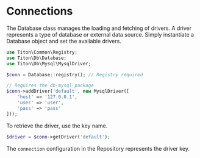# Connections #

The Database class manages the loading and fetching of drivers. A driver represents a type of database or external data source.
Simply instantiate a Database object and set the available drivers.

```php
use Titon\Common\Registry;
use Titon\Db\Database;
use Titon\Db\Mysql\MysqlDriver;

$conn = Database::registry(); // Registry required

// Requires the db-mysql package
$conn->addDriver('default', new MysqlDriver([
    'host' => '127.0.0.1',
    'user' => 'user',
    'pass' => 'pass'
]));
```

To retrieve the driver, use the key name.

```php
$driver = $conn->getDriver('default');
```

The `connection` configuration in the Repository represents the driver key.
